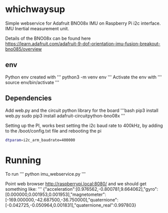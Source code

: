 # whichwaysup
Simple webservice for Adafruit BNO08x IMU on Raspberry Pi i2c interface. IMU Inertial measurement unit.

Details of the BNO08x can be found here https://learn.adafruit.com/adafruit-9-dof-orientation-imu-fusion-breakout-bno085/overview

## env

Python env created with
'''
python3 -m venv env
'''
Activate the env with
'''
source env/bin/activate
'''

## Dependencies

Add web.py and the circuit python library for the board
'''bash
pip3 install web.py
sudo pip3 install adafruit-circuitpython-bno08x
'''

Setting up the PI, works best setting the i2c baud rate to 400kHz, by adding to the /boot/config.txt file and rebooting the pi

```bash
dtparam=i2c_arm_baudrate=400000
```


# Running

To run
'''
python imu_webservice.py
'''


Point web browser http://raspberrypi.local:8080/ and we should get something like:
'''
{"acceleration":[0.976562,-0.800781,9.664062],"gyro":[0.000000,0.001953,0.001953],"magnetometer":[-169.000000,-42.687500,-36.750000],"quaternione":[-0.042725,-0.050964,0.001831],"quaternione_real":0.997803}
